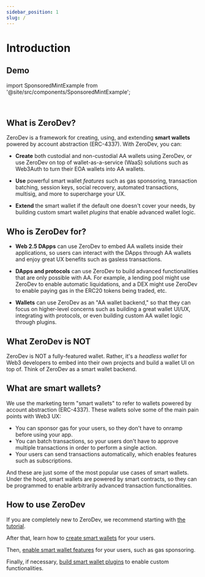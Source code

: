 ```yaml
---
sidebar_position: 1
slug: /
---
```


# Introduction

## Demo

import SponsoredMintExample from '@site/src/components/SponsoredMintExample';

<SponsoredMintExample label="Try ZeroDev" />

<br/>

## What is ZeroDev?

ZeroDev is a framework for creating, using, and extending **smart wallets** powered by account abstraction (ERC-4337).  With ZeroDev, you can:

- **Create** both custodial and non-custodial AA wallets using ZeroDev, or use ZeroDev on top of wallet-as-a-service (WaaS) solutions such as Web3Auth to turn their EOA wallets into AA wallets.

- **Use** powerful smart wallet *features* such as gas sponsoring, transaction batching, session keys, social recovery, automated transactions, multisig, and more to supercharge your UX.

- **Extend** the smart wallet if the default one doesn't cover your needs, by building custom smart wallet *plugins* that enable advanced wallet logic.

## Who is ZeroDev for?

- **Web 2.5 DApps** can use ZeroDev to embed AA wallets inside their applications, so users can interact with the DApps through AA wallets and enjoy great UX benefits such as gasless transactions.

- **DApps and protocols** can use ZeroDev to build advanced functionalities that are only possible with AA.  For example, a lending pool might use ZeroDev to enable automatic liquidations, and a DEX might use ZeroDev to enable paying gas in the ERC20 tokens being traded, etc.

- **Wallets** can use ZeroDev as an "AA wallet backend," so that they can focus on higher-level concerns such as building a great wallet UI/UX, integrating with protocols, or even building custom AA wallet logic through plugins.

## What ZeroDev is NOT

ZeroDev is NOT a fully-featured wallet.  Rather, it's a *headless wallet* for Web3 developers to embed into their own projects and build a wallet UI on top of.  Think of ZeroDev as a smart wallet backend.

## What are smart wallets?

We use the marketing term "smart wallets" to refer to wallets powered by account abstraction (ERC-4337).  These wallets solve some of the main pain points with Web3 UX:

- You can sponsor gas for your users, so they don't have to onramp before using your app.
- You can batch transactions, so your users don't have to approve multiple transactions in order to perform a single action.
- Your users can send transactions automatically, which enables features such as subscriptions.

And these are just some of the most popular use cases of smart wallets.  Under the hood, smart wallets are powered by smart contracts, so they can be programmed to enable arbitrarily advanced transaction functionalities.

## How to use ZeroDev

If you are completely new to ZeroDev, we recommend starting with [the tutorial](/getting-started).

After that, learn how to [create smart wallets](/create-wallets/overview) for your users.

Then, [enable smart wallet features](/use-wallets/overview) for your users, such as gas sponsoring.

Finally, if necessary, [build smart wallet plugins](/extend-wallets/overview) to enable custom functionalities.